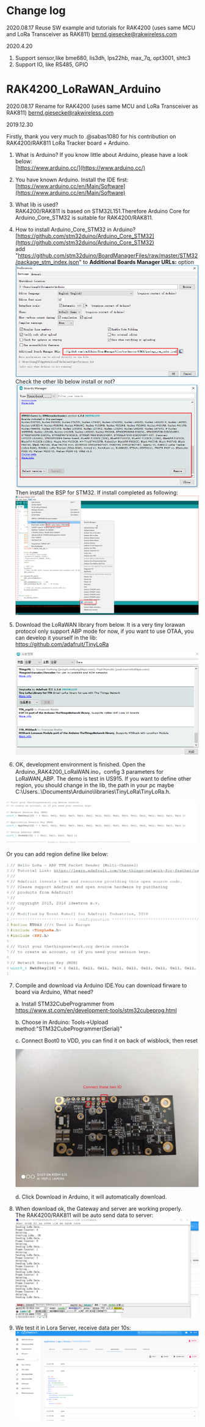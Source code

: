 

# Change log 
2020.08.17 
Reuse SW example and tutorials for RAK4200 (uses same MCU and LoRa Transceiver as RAK811) bernd.giesecke@rakwireless.com

2020.4.20
1. Support sensor,like bme680, lis3dh, lps22hb, max_7q, opt3001, shtc3
2. Support IO, like RS485, GPIO

# RAK4200_LoRaWAN_Arduino 
2020.08.17 
Rename for RAK4200 (uses same MCU and LoRa Transceiver as RAK811) bernd.giesecke@rakwireless.com

2019.12.30


Firstly, thank you very much to .@sabas1080 for his contribution on RAK4200/RAK811 LoRa Tracker board + Arduino.

1. What is Arduino?
If you know little about Arduino, please have a look below:  
[https://www.arduino.cc/](https://www.arduino.cc/)

2. You have known Arduino.  Install the IDE first:  
[https://www.arduino.cc/en/Main/Software](https://www.arduino.cc/en/Main/Software)

3. What lib is used?  
RAK4200/RAK811 is based on STM32L151.Therefore Arduino Core for Arduino_Core_STM32 is suitable for RAK4200/RAK811.

4. How to install Arduino_Core_STM32 in Arduino?  
[https://github.com/stm32duino/Arduino_Core_STM32](https://github.com/stm32duino/Arduino_Core_STM32)  
add "https://github.com/stm32duino/BoardManagerFiles/raw/master/STM32/package_stm_index.json" to **Additional Boards Manager URLs:** option  
![install Arduino_Core_STM32](/res/image/install%20Arduino_Core_STM32.png)  
Check the other lib below install or not?
![Check Cores](/res/image/Check%20Cores.png)
Then install the BSP for STM32.
If install completed as following:
![install board](/res/image/install%20Board.png)
5. Download the LoRaWAN library from below. It is a very tiny lorawan protocol only support ABP mode for now, if you want to use OTAA, you can develop it yourself in the lib:  
    https://github.com/adafruit/TinyLoRa 

    ![LoRaWAN library](/res/lib.png)


6. OK, development environment is finished. Open the Arduino_RAK4200_LoRaWAN.ino，config 3 parameters for LoRaWAN_ABP. The demo is test in US915. If you want to define other region, you should change in the lib, the path in your pc maybe C:\Users\..\Documents\Arduino\libraries\TinyLoRa\TinyLoRa.h.  

![config 3 parameters](/res/config.png)  

Or you can add region define like below:

![config 3 parameters](/res/define.png)


7. Compile and download via Arduino IDE.You can download firware to board via Arduino, What need?

    a. Install STM32CubeProgrammer from https://www.st.com/en/development-tools/stm32cubeprog.html

    b. Choose in Arduino: Tools->Upload method:"STM32CubeProgrammer(Serial)"

    c. Connect Boot0 to VDD, you can find it on back of wisblock, then reset
    
    ![config 3 parameters](/res/811.jpg)

    d. Click Download in Arduino, it will automatically download. 


8. When download ok, the Gateway and server are working properly.  
The RAK4200/RAK811 will be auto send data to server:
![Joinning LoRaWAN](/res/log.png)  
9. We test it in Lora Server, receive data per 10s:  
![TTN data](/res/send%20data.png)


